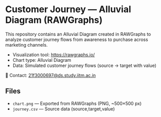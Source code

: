# Customer Journey — Alluvial Diagram (RAWGraphs)

This repository contains an Alluvial Diagram created in RAWGraphs to analyze customer journey flows from awareness to purchase across marketing channels.

- Visualization tool: https://rawgraphs.io/
- Chart type: Alluvial Diagram
- Data: Simulated customer journey flows (source → target with value)

📧 Contact: 21f3000697@ds.study.iitm.ac.in

## Files
- `chart.png` — Exported from RAWGraphs (PNG, ~500×500 px)
- `journey.csv` — Source data (source,target,value)

